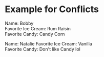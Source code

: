 # Example for Conflicts

Name: Bobby  
Favorite Ice Cream: Rum Raisin  
Favorite Candy: Candy Corn 

Name: Natalie
Favorite Ice Cream: Vanilla   
Favorite Candy: Don't like Candy lol

